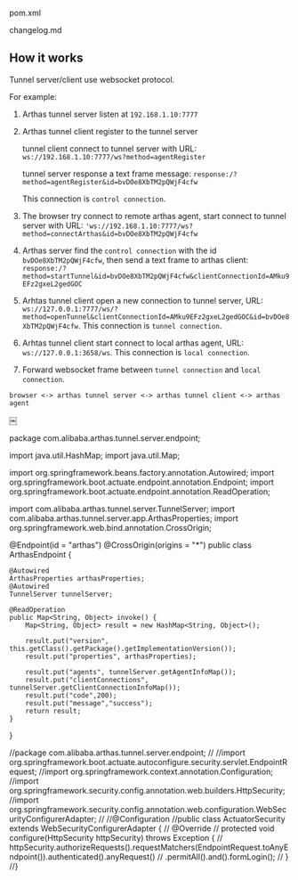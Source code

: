 

pom.xml

<!--dependency>
			<groupId>org.springframework.boot</groupId>
			<artifactId>spring-boot-starter-security</artifactId>
		</dependency>-->


changelog.md

## How it works

Tunnel server/client use websocket protocol.

For example:

1. Arthas tunnel server listen at `192.168.1.10:7777`

1. Arthas tunnel client register to the tunnel server

    tunnel client connect to tunnel server with URL: `ws://192.168.1.10:7777/ws?method=agentRegister`

    tunnel server response a text frame message: `response:/?method=agentRegister&id=bvDOe8XbTM2pQWjF4cfw`

    This connection is `control connection`.

1. The browser try connect to remote arthas agent, start connect to tunnel server with URL: `'ws://192.168.1.10:7777/ws?method=connectArthas&id=bvDOe8XbTM2pQWjF4cfw`

1. Arthas server find the `control connection` with the id `bvDOe8XbTM2pQWjF4cfw`, then send a text frame to arthas client: `response:/?method=startTunnel&id=bvDOe8XbTM2pQWjF4cfw&clientConnectionId=AMku9EFz2gxeL2gedGOC`

1. Arhtas tunnel client open a new connection to tunnel server, URL: `ws://127.0.0.1:7777/ws/?method=openTunnel&clientConnectionId=AMku9EFz2gxeL2gedGOC&id=bvDOe8XbTM2pQWjF4cfw`. This connection is `tunnel connection`.

1. Arhtas tunnel client start connect to local arthas agent, URL: `ws://127.0.0.1:3658/ws`. This connection is `local connection`.

1. Forward websocket frame between `tunnel connection` and `local connection`.

```
browser <-> arthas tunnel server <-> arthas tunnel client <-> arthas agent
```


￼





package com.alibaba.arthas.tunnel.server.endpoint;

import java.util.HashMap;
import java.util.Map;

import org.springframework.beans.factory.annotation.Autowired;
import org.springframework.boot.actuate.endpoint.annotation.Endpoint;
import org.springframework.boot.actuate.endpoint.annotation.ReadOperation;

import com.alibaba.arthas.tunnel.server.TunnelServer;
import com.alibaba.arthas.tunnel.server.app.ArthasProperties;
import org.springframework.web.bind.annotation.CrossOrigin;

@Endpoint(id = "arthas")
@CrossOrigin(origins = "*")
public class ArthasEndpoint {

    @Autowired
    ArthasProperties arthasProperties;
    @Autowired
    TunnelServer tunnelServer;

    @ReadOperation
    public Map<String, Object> invoke() {
        Map<String, Object> result = new HashMap<String, Object>();

        result.put("version", this.getClass().getPackage().getImplementationVersion());
        result.put("properties", arthasProperties);

        result.put("agents", tunnelServer.getAgentInfoMap());
        result.put("clientConnections", tunnelServer.getClientConnectionInfoMap());
        result.put("code",200);
        result.put("message","success");
        return result;
    }

}






//package com.alibaba.arthas.tunnel.server.endpoint;
//
//import org.springframework.boot.actuate.autoconfigure.security.servlet.EndpointRequest;
//import org.springframework.context.annotation.Configuration;
//import org.springframework.security.config.annotation.web.builders.HttpSecurity;
//import org.springframework.security.config.annotation.web.configuration.WebSecurityConfigurerAdapter;
//
//@Configuration
//public class ActuatorSecurity extends WebSecurityConfigurerAdapter {
//    @Override
//    protected void configure(HttpSecurity httpSecurity) throws Exception {
//        httpSecurity.authorizeRequests().requestMatchers(EndpointRequest.toAnyEndpoint()).authenticated().anyRequest()
//                .permitAll().and().formLogin();
//    }
//}




